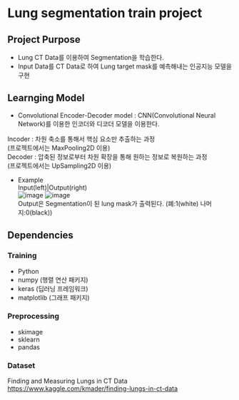 # Lung segmentation train project

## Project Purpose
 - Lung CT Data를 이용하여 Segmentation을 학습한다.
 - Input Data를 CT Data로 하여 Lung target mask를 예측해내는 인공지능 모델을 구현

 
## Learnging Model
  - Convolutional Encoder-Decoder model : CNN(Convolutional Neural Network)를 이용한 인코더와 디코더 모델을 이용한다.
 
 Incoder : 차원 축소를 통해서 핵심 요소만 추출하는 과정 \
 (프로젝트에서는 MaxPooling2D 이용) \
 Decoder : 압축된 정보로부터 차원 확장을 통해 원하는 정보로 복원하는 과정 \
 (프로젝트에서는 UpSampling2D 이용)
  - Example \
  Input(left)|Output(right) \
 ![image](https://user-images.githubusercontent.com/65123546/99789709-57862600-2b66-11eb-9944-cd9ea96166bf.png)
 ![image](https://user-images.githubusercontent.com/65123546/99789494-05dd9b80-2b66-11eb-8009-2eec44a4fe1d.png)\
 Output은 Segmentation이 된 lung mask가 출력된다. (폐:1(white) 나머지:0(black))


 
 
## Dependencies
### Training
 - Python
 - numpy (행렬 연산 패키지)
 - keras (딥러닝 프레임워크)
 - matplotlib (그래프 패키지)
### Preprocessing
 - skimage
 - sklearn
 - pandas
### Dataset
Finding and Measuring Lungs in CT Data https://www.kaggle.com/kmader/finding-lungs-in-ct-data
